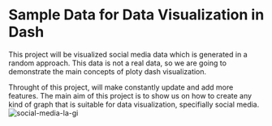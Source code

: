 # Sample Data for Data Visualization in Dash

This project will be visualized social media data which is generated in a random approach. This data is not a real data, so we are going to demonstrate the main concepts of ploty dash visualization. 

Throught of this project, will make constantly update and add more features. The main aim of this project is to show us on how to create any kind of graph that is suitable for data visualization, specifially social media. 
![social-media-la-gi](https://user-images.githubusercontent.com/30018417/209089396-8bca6707-6f57-4b49-902e-81c746b1fc9c.png)

